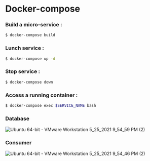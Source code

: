 # Docker-compose

### Build  a micro-service :

```sh
$ docker-compose build
```

### Lunch service :

```sh
$ docker-compose up -d

```
### Stop service :

```sh
$ docker-compose down
```

### Access a running container :
```sh
$ docker-compose exec $SERVICE_NAME bash
```

### Database
![Ubuntu 64-bit - VMware Workstation 5_25_2021 9_54_59 PM (2)](https://user-images.githubusercontent.com/84364894/119511633-33213580-bda5-11eb-9e8a-48b87e75ce1b.png)

### Consumer
![Ubuntu 64-bit - VMware Workstation 5_25_2021 9_54_46 PM (2)](https://user-images.githubusercontent.com/84364894/119511687-3ddbca80-bda5-11eb-9a1f-561a98f3cb2a.png)



